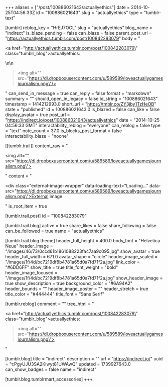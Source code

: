 +++
aliases = ["/post/100886021643/actuallyethics"]
date = 2014-10-25T04:56:33Z
id = "100886021643"
slug = "actuallyethics"
type = "tumblr-text"

[tumblr]
reblog_key = "HrEJ7OGL"
slug = "actuallyethics"
blog_name = "indirect"
is_blaze_pending = false
can_blaze = false
parent_post_url = "https://actuallyethics.tumblr.com/post/100842283079"
body = "<p><a href=\"http://actuallyethics.tumblr.com/post/100842283079\" class=\"tumblr_blog\">actuallyethics</a>:</p>\n\n<blockquote><p><img alt=\"\" src=\"https://dl.dropboxusercontent.com/u/589589/loveactuallygamesjournalism.png\"/></p></blockquote>"
can_send_in_message = true
can_reply = false
format = "markdown"
summary = ""
should_open_in_legacy = false
id_string = "100886021643"
timestamp = 1414212993.0
short_url = "https://tmblr.co/ZY3jby1TzHeOB"
state = "published"
id = 100886021643.0
is_blazed = false
can_like = false
display_avatar = true
post_url = "https://indirect.io/post/100886021643/actuallyethics"
date = "2014-10-25 04:56:33 GMT"
interactability_reblog = "everyone"
can_reblog = false
type = "text"
note_count = 37.0
is_blocks_post_format = false
interactability_blaze = "noone"

[[tumblr.trail]]
content_raw = "<p><img alt=\"\" src=\"https://dl.dropboxusercontent.com/u/589589/loveactuallygamesjournalism.png\"></p>"
content = "<p><div class=\"external-image-wrapper\" data-loading-text=\"Loading...\" data-src=\"https://dl.dropboxusercontent.com/u/589589/loveactuallygamesjournalism.png\">External image</div></p>"
is_root_item = true

[tumblr.trail.post]
id = "100842283079"

[tumblr.trail.blog]
active = true
share_likes = false
share_following = false
can_be_followed = true
name = "actuallyethics"

[tumblr.trail.blog.theme]
header_full_height = 400.0
body_font = "Helvetica Neue"
header_image = "/images/46/73/0ccd61b1861088223fa47aa9c095.jpg"
show_avatar = true
header_full_width = 671.0
avatar_shape = "circle"
header_image_scaled = "/images/1f/4d/bc7219df8b4781a65d0a7fd71f2a.jpg"
link_color = "#6DD6FF"
show_title = true
title_font_weight = "bold"
header_image_focused = "/images/1f/4d/bc7219df8b4781a65d0a7fd71f2a.jpg"
show_header_image = true
show_description = true
background_color = "#6A94A2"
header_bounds = ""
header_image_poster = ""
header_stretch = true
title_color = "#444444"
title_font = "Sans Serif"

[tumblr.reblog]
comment = ""
tree_html = "<p><a href=\"http://actuallyethics.tumblr.com/post/100842283079\" class=\"tumblr_blog\">actuallyethics</a>:</p><blockquote><p><img alt=\"\" src=\"https://dl.dropboxusercontent.com/u/589589/loveactuallygamesjournalism.png\"></p></blockquote>"

[tumblr.blog]
title = "indirect"
description = ""
url = "https://indirect.io/"
uuid = "t:PgyUJU3SA2Klwyt81UWAwQ"
updated = 1739927643.0
can_show_badges = false
name = "indirect"

[tumblr.blog.tumblrmart_accessories]
+++
